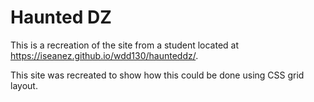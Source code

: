 # Haunted DZ
This is a recreation of the site from a student located at https://iseanez.github.io/wdd130/haunteddz/.

This site was recreated to show how this could be done using CSS grid layout. 
